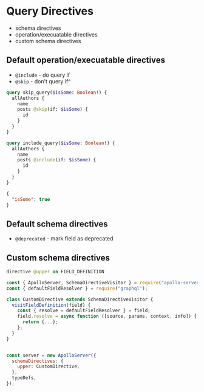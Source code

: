 # Query Directives

- schema directives 
- operation/execuatable directives
- custom schema directives
## Default operation/execuatable directives

- `@include` - do query if
- `@skip` - don't query if^


```graphql
query skip_query($isSome: Boolean!) {
  allAuthors {
    name
    posts @skip(if: $isSome) {
      id
    }
  }
}

query include_query($isSome: Boolean!) {
  allAuthors {
    name
    posts @include(if: $isSome) {
      id
    }
  }
}
```

```json
{
  "isSome": true
}
```

## Default schema directives

- `@deprecated` - mark field as deprecated

## Custom schema directives

```graphql
directive @upper on FIELD_DEFINITION
```

```javascript
const { ApolloServer, SchemaDirectiveVisitor } = require("apollo-server");
const { defaultFieldResolver } = require("graphql");

class CustomDirective extends SchemaDirectiveVisitor {
  visitFieldDefinition(field) {
    const { resolve = defaultFieldResolver } = field;
    field.resolve = async function ([source, params, context, info]) {
      return {...};
    };
  }
}


const server = new ApolloServer({
  schemaDirectives: {
    upper: CustomDirective,
  },
  typeDefs,
});
```
